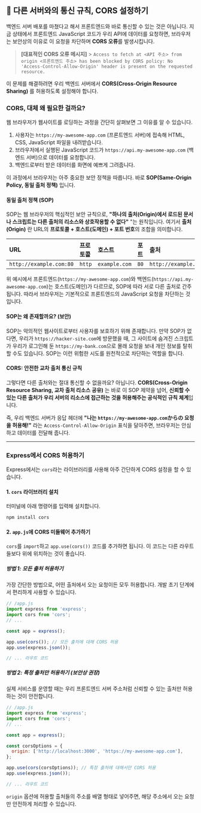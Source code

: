 ## 🚪 다른 서버와의 통신 규칙, CORS 설정하기

백엔드 서버 배포를 마쳤다고 해서 프론트엔드와 바로 통신할 수 있는 것은 아닙니다. 지금 상태에서 프론트엔드 JavaScript 코드가 우리 API에 데이터를 요청하면, 브라우저는 보안상의 이유로 이 요청을 차단하며 **CORS 오류**를 발생시킵니다.

> **[대표적인 CORS 오류 메시지]** > `Access to fetch at <API 주소> from origin <프론트엔드 주소> has been blocked by CORS policy: No 'Access-Control-Allow-Origin' header is present on the requested resource.`

이 문제를 해결하려면 우리 백엔드 서버에서 **CORS(Cross-Origin Resource Sharing)** 를 허용하도록 설정해야 합니다.

### CORS, 대체 왜 필요한 걸까요?

웹 브라우저가 웹사이트를 로딩하는 과정을 간단히 살펴보면 그 이유를 알 수 있습니다.

1.  사용자는 `https://my-awesome-app.com` (프론트엔드 서버)에 접속해 HTML, CSS, JavaScript 파일을 내려받습니다.
2.  브라우저에서 실행된 JavaScript 코드가 `https://api.my-awesome-app.com` (백엔드 서버)으로 데이터를 요청합니다.
3.  백엔드로부터 받은 데이터를 화면에 예쁘게 그려줍니다.

이 과정에서 브라우저는 아주 중요한 보안 정책을 따릅니다. 바로 **SOP(Same-Origin Policy, 동일 출처 정책)** 입니다.

#### 동일 출처 정책 (SOP)

SOP는 웹 브라우저의 핵심적인 보안 규칙으로, **"하나의 출처(Origin)에서 로드된 문서나 스크립트는 다른 출처의 리소스와 상호작용할 수 없다"** "는 원칙입니다. 여기서 **출처(Origin)** 란 URL의 **프로토콜 + 호스트(도메인) + 포트 번호**의 조합을 의미합니다.

| URL                     | 프로토콜 | 호스트        | 포트 | 출처                    |
| :---------------------- | :------- | :------------ | :--- | :---------------------- |
| `http://example.com:80` | `http`   | `example.com` | `80` | `http://example.com:80` |

위 예시에서 프론트엔드(`https://my-awesome-app.com`)와 백엔드(`https://api.my-awesome-app.com`)는 호스트(도메인)가 다르므로, SOP에 따라 서로 다른 출처로 간주됩니다. 따라서 브라우저는 기본적으로 프론트엔드의 JavaScript 요청을 차단하는 것입니다.

#### SOP는 왜 존재할까요? (보안)

SOP는 악의적인 웹사이트로부터 사용자를 보호하기 위해 존재합니다. 만약 SOP가 없다면, 우리가 `https://hacker-site.com`에 방문했을 때, 그 사이트에 숨겨진 스크립트가 우리가 로그인해 둔 `https://my-bank.com`으로 몰래 요청을 보내 개인 정보를 탈취할 수도 있습니다. SOP는 이런 위험한 시도를 원천적으로 차단하는 역할을 합니다.

#### CORS: 안전한 교차 출처 통신 규칙

그렇다면 다른 출처와는 절대 통신할 수 없을까요? 아닙니다. **CORS(Cross-Origin Resource Sharing, 교차 출처 리소스 공유)** 는 바로 이 SOP 제약을 넘어, **신뢰할 수 있는 다른 출처가 우리 서버의 리소스에 접근하는 것을 허용해주는 공식적인 규칙 체계**입니다.

즉, 우리 백엔드 서버가 응답 헤더에 **"나는 `https://my-awesome-app.com`からの 요청을 허용해\!"** 라는 `Access-Control-Allow-Origin` 표식을 달아주면, 브라우저는 안심하고 데이터를 전달해 줍니다.

---

### Express에서 CORS 허용하기

Express에서는 `cors`라는 라이브러리를 사용해 아주 간단하게 CORS 설정을 할 수 있습니다.

#### 1\. `cors` 라이브러리 설치

터미널에 아래 명령어를 입력해 설치합니다.

```bash
npm install cors
```

#### 2\. `app.js`에 CORS 미들웨어 추가하기

`cors`를 `import`하고 `app.use(cors())` 코드를 추가하면 됩니다. 이 코드는 다른 라우트들보다 위에 위치하는 것이 좋습니다.

##### 방법 1: 모든 출처 허용하기

가장 간단한 방법으로, 어떤 출처에서 오는 요청이든 모두 허용합니다. 개발 초기 단계에서 편리하게 사용할 수 있습니다.

```javascript
// /app.js
import express from 'express';
import cors from 'cors';
// ...

const app = express();

app.use(cors()); // 모든 출처에 대해 CORS 허용
app.use(express.json());

// ... 라우트 코드
```

##### 방법 2: 특정 출처만 허용하기 (보안상 권장)

실제 서비스를 운영할 때는 우리 프론트엔드 서버 주소처럼 신뢰할 수 있는 출처만 허용하는 것이 안전합니다.

```javascript
// /app.js
import express from 'express';
import cors from 'cors';
// ...

const app = express();

const corsOptions = {
  origin: ['http://localhost:3000', 'https://my-awesome-app.com'],
};

app.use(cors(corsOptions)); // 특정 출처에 대해서만 CORS 허용
app.use(express.json());

// ... 라우트 코드
```

`origin` 옵션에 허용할 출처들의 주소를 배열 형태로 넣어주면, 해당 주소에서 오는 요청만 안전하게 처리할 수 있습니다.
